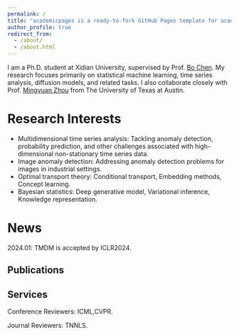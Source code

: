 ```yaml
---
permalink: /
title: "academicpages is a ready-to-fork GitHub Pages template for academic personal websites"
author_profile: true
redirect_from: 
  - /about/
  - /about.html
---
```


I am a Ph.D. student at Xidian University, supervised by Prof. [Bo Chen](https://web.xidian.edu.cn/bchen/). My research focuses primarily on statistical machine learning, time series analysis, diffusion models, and related tasks. I also collaborate closely with Prof. [Mingyuan Zhou](https://mingyuanzhou.github.io) from The University of Texas at Austin.

Research Interests
======
* Multidimensional time series analysis:  Tackling anomaly detection, probability prediction, and other challenges associated with high-dimensional non-stationary time series data.
* Image anomaly detection: Addressing anomaly detection problems for images in industrial settings.
* Optimal transport theory: Conditional transport, Embedding methods, Concept learning.
* Bayesian statistics: Deep generative model, Variational inference, Knowledge representation.

News
======
2024.01: TMDM is accepted by ICLR2024.

Publications
------


Services
------
Conference Reviewers:
ICML,CVPR.

Journal Reviewers:
TNNLS.

